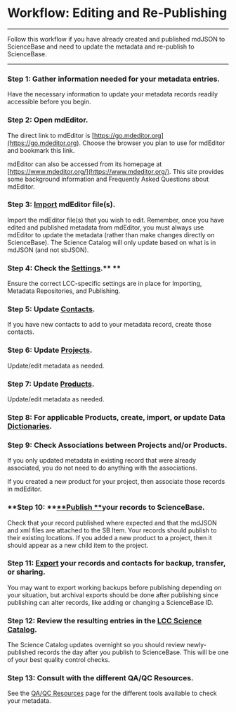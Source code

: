 # Workflow: Editing and Re-Publishing

---

Follow this workflow if you have already created and published mdJSON to ScienceBase and need to update the metadata and re-publish to ScienceBase.

---

### **Step 1: Gather information needed for your metadata entries.**

Have the necessary information to update your metadata records readily accessible before you begin.

### Step 2: Open mdEditor.

The direct link to mdEditor is [https://go.mdeditor.org](https://go.mdeditor.org). Choose the browser you plan to use for mdEditor and bookmark this link.

mdEditor can also be accessed from its homepage at [https://www.mdeditor.org/](https://www.mdeditor.org/). This site provides some background information and Frequently Asked Questions about mdEditor.

### **Step 3: **[**Import**](/data-management/import/mdjson.md)** mdEditor file\(s\).**

Import the mdEditor file\(s\) that you wish to edit. Remember, once you have edited and published metadata from mdEditor, you must always use mdEditor to update the metadata (rather than make changes directly on ScienceBase). The Science Catalog will only update based on what is in mdJSON (and not sbJSON).

### Step 4: Check the [**Settings**](/settings.md).** **

Ensure the correct LCC-specific settings are in place for Importing, Metadata Repositories, and Publishing.

### **Step 5: Update **[**Contacts**](/contacts.md)**.**

If you have new contacts to add to your metadata record, create those contacts.

### **Step 6: Update **[**Projects**](/project-entry-guidance.md)**.**

Update/edit metadata as needed.

### **Step 7: Update **[**Products**](/product-entry-guidance.md)**.**

Update/edit metadata as needed.

### Step 8: For applicable Products, create, import, or update Data [Dictionaries](//product-entry-guidance/dictionaries-tab-product.md).

### Step 9: Check **Associations between Projects and/or Products.**

If you only updated metadata in existing record that were already associated, you do not need to do anything with the associations.

If you created a new product for your project, then associate those records in mdEditor.

### **Step 10: **[**Publish **](/publish.md)**your records to ScienceBase.**

Check that your record published where expected and that the mdJSON and xml files are attached to the SB Item. Your records should publish to their existing locations. If you added a new product to a project, then it should appear as a new child item to the project.

### **Step 11: **[**Export**](/data-management/export.md)** your records and contacts for backup, transfer, or sharing.**

You may want to export working backups before publishing depending on your situation, but archival exports should be done after publishing since publishing can alter records, like adding or changing a ScienceBase ID.

### Step 12: Review the resulting entries in the [LCC Science Catalog](https://lccnetwork.org/catalog).

The Science Catalog updates overnight so you should review newly-published records the day after you publish to ScienceBase. This will be one of your best quality control checks.

### Step 13: Consult with the different QA/QC Resources.
See the [QA/QC Resources](/metadata-improvements/qaqc-fixes/dj-case-qaqc-list.md) page for the different tools available to check your metadata.

